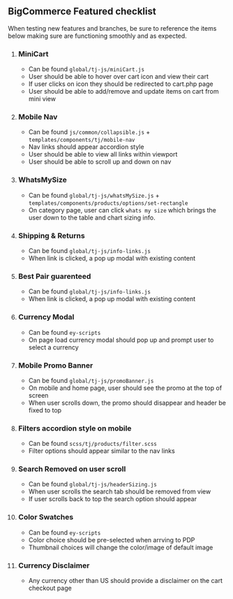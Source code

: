 ## BigCommerce Featured checklist 

When testing new features and branches, be sure to reference the items below making sure are functioning smoothly and as expected.

1.  ### MiniCart
    *   Can be found `global/tj-js/miniCart.js`
    *   User should be able to hover over cart icon and view their cart
    *   If user clicks on icon they should be redirected to cart.php page
    *   User should be able to add/remove and update items on cart from mini view
2.  ### Mobile Nav
    *   Can be found `js/common/collapsible.js` + `templates/components/tj/mobile-nav`
    *   Nav links should appear accordion style
    *   User should be able to view all links within viewport
    *   User should be able to scroll up and down on nav
3.  ### WhatsMySize
    *   Can be found `global/tj-js/whatsMySize.js` + `templates/components/products/options/set-rectangle`
    *   On category page, user can click `whats my size` which brings the user down to the table and chart sizing info.
4.  ### Shipping & Returns
    *   Can be found `global/tj-js/info-links.js`
    *   When link is clicked, a pop up modal with existing content
5.  ### Best Pair guarenteed
    *   Can be found `global/tj-js/info-links.js`
    *   When link is clicked, a pop up modal with existing content
6.  ### Currency Modal
    *   Can be found `ey-scripts`
    *   On page load currency modal should pop up and prompt user to select a currency
7.  ### Mobile Promo Banner
    *   Can be found `global/tj-js/promoBanner.js`
    *   On mobile and home page, user should see the promo at the top of screen
    *   When user scrolls down, the promo should disappear and header be fixed to top
8.  ### Filters accordion style on mobile
    *   Can be found `scss/tj/products/filter.scss`
    *   Filter options should appear similar to the nav links
9.  ### Search Removed on user scroll
    *   Can be found `global/tj-js/headerSizing.js`
    *   When user scrolls the search tab should be removed from view
    *   If user scrolls back to top the search option should appear
10. ### Color Swatches
    *   Can be found `ey-scripts`
    *   Color choice should be pre-selected when arrving to PDP
    *   Thumbnail choices will change the color/image of default image
11. ### Currency Disclaimer 
    *   Any currency other than US should provide a disclaimer on the cart checkout page
